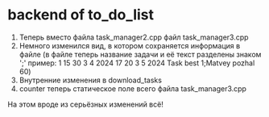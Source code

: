 # backend of to_do_list
1. Теперь вместо файла task_manager2.cpp файл task_manager3.cpp
2. Немного изменился вид, в котором сохраняется информация в файле (в файле теперь название задачи и её текст разделены знаком ';'
   пример: 1 15 30 3 4 2024 17 20 3 5 2024 Task best 1;Matvey pozhal 60)
3. Внутренние изменения в download_tasks
4. counter теперь статическое поле всего файла task_manager3.cpp

На этом вроде из серьёзных изменений всё!
